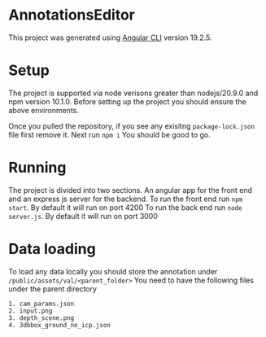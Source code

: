 # AnnotationsEditor

This project was generated using [Angular CLI](https://github.com/angular/angular-cli) version 19.2.5.

# Setup

The project is supported via node verisons greater than nodejs/20.9.0 and npm version 10.1.0.
Before setting up the project you should ensure the above environments.

Once you pulled the repository, if you see any exisitng ```package-lock.json``` file first remove it. Next run ```npm i```
You should be good to go.

# Running

The project is divided into two sections. An angular app for the front end and an express js server for the backend. 
To run the front end run ```npm start```. By default it will run on port 4200
To run the back end run ```node server.js```. By default it will run on port 3000

# Data loading
To load any data locally you should store the annotation under ```/public/assets/val/<parent_folder>```
You need to have the following files under the parent directory
```
1. cam_params.json
2. input.png
3. depth_scene.png
4. 3dbbox_ground_no_icp.json
```